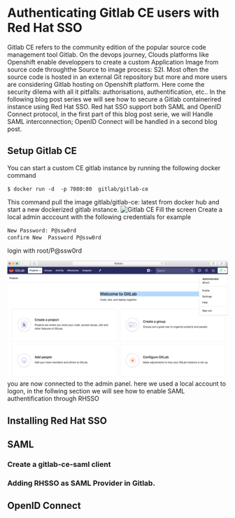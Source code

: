 # Authenticating Gitlab CE users with Red Hat SSO 

Gitlab CE refers to the community edition of the popular source code management tool Gitlab.
On the devops journey, Clouds platforms like Openshift  enable developpers to create a custom Application Image from source code throughthe Source to image process: S2I.
Most often the source code is hosted in an external Git repository but more and more users are considering Gitlab hosting on Openshift platform.
Here come the security dilema with all it pitfalls: authorisations, authentification, etc..
In the following blog post series we will see how to secure a Gitlab containerired instance using Red Hat SSO.
Red hat SSO support both SAML and OpenID Connect protocol, in the first part of this blog post serie, we will 
Handle SAML interconnection; OpenID Connect will be handled in a second blog post.


## Setup Gitlab CE

You can start a custom CE gitlab instance by running the following docker command 

```
$ docker run -d  -p 7080:80  gitlab/gitlab-ce 

```
This  command pull the image gitlab/gitlab-ce: latest from docker hub and start a new dockerized  gitlab instance.
![Gitlab CE](https://github.com/nelvadas/gitlab-with-redhatsso-saml.git/blob/master/gitlabce01.png)
Fill the screen 
Create a local admin acccount with the following credentials for example
```
New Password: P@ssw0rd
confirm New  Password P@ssw0rd
```
login with root/P@ssw0rd

![Gitlab CE](https://github.com/nelvadas/gitlab-with-redhatsso-saml/blob/master/images/gitlace-install02.png)
you are now connected to the admin panel.
here we used a local account to logon, in the follwing section we will see how to enable SAML authentification through RHSSO


## Installing Red Hat SSO


## SAML 
### Create a gitlab-ce-saml client
### Adding RHSSO as SAML Provider in Gitlab.


## OpenID Connect
